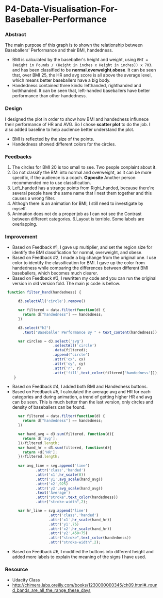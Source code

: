 # P4-Data-Visualisation-For-Baseballer-Performance

### Abstract
The main purpose of this graph is to shown the relationship between Baseballers' Performance and their BMI, handedness. 
- BMI is calculated by the baseballer's height and weight, using 
`BMI = (Weight in Pounds / (Height in inches x Height in inches)) x 703`.
and has been classified to be **normal**,**overweight**,**obese**. It can be seen that, over BMI 25, the HR and avg score is all above the average level, which means better baseballers have a big body.
- Handedness contained three kinds: lefthanded, righthanded and bothhanded. It can be seen that, left-handed baseballers have better performance than other handedness.

### Design
I designed the plot in order to show how BMI and handedness influnece their performance of HR and AVG. 
So I chose **scatter plot** to do the job. I also added baseline to help audience better understand the plot.
- BMI is reflected by the size of the points.
- Handedness showed different colors for the circles.

### Feedbacks
1. The circles for BMI 20 is too small to see. Two people conplaint about it.
2. Do not classify the BMI into normal and overweight, as it can be more specific, if the audience is a coach. **Opposite** Another person recommended me to use classification.
3. Left_handed has a strange points from Right_handed, because there're several people have the same name that I nest them together and this causes a wrong filter.
4. Althogh there is an animation for BMI, I still need to investigate by myself.
5. Animation does not do a proper job as I can not see the Contrast between different categories.
6.Layout is terrible. Some labels are overlapping.

### Improvement
- Based on Feedback #1, I gave up multiplier, and set the region size for identify the BMI classification for normal, overweight, and obese.
- Based on Feedback #2, I made a big change from the original one. I use color to identify the classification for BMI. I gave up the color from handedness while comparing the differences between different BMI baseballers, which becomes much clearer.
- Based on Feedback #3, I rewritten my code and you can run the original version in old version fold. The main js code is bellow.
```javascript
 function filter_hand(handedness) {

      d3.selectAll('circle').remove()

      var filtered = data.filter(function(d) {
        return d["handedness"] == handedness;
      })

      d3.select("h2")
        .text("Baseballer Performance By " + text_content(handedness));

      var circles = d3.select('svg')
                      .selectAll('circle')
                      .data(filtered);
                      .append("circle")
                      .attr('cx', cx)
                      .attr('cy', cy)
                      .attr('r', r)
                      .attr('fill',text_color(filtered['handedness']));
    }
```
- Based on Feedback #4, I added both BMI and Handedness buttons.
- Based on Feedback #5, I calculated the average avg and HR for each categories and during animation, a trend of getting higher HR and avg can be seen. This is much better than the last version, only circles and density of baseballers can be found.
```javascript
      var filtered = data.filter(function(d) {
        return d["handedness"] == handedness;
      })

      var hand_avg = d3.sum(filtered, function(d){
        return d['avg'];
      })/filtered.length;
      var hand_hr = d3.sum(filtered, function(d){
        return +d['HR'];
      })/filtered.length;
      
      var avg_line = svg.append('line')
              .attr('class','handed')
              .attr('x1',hr_scale(0))
              .attr('y1',avg_scale(hand_avg))
              .attr('x2',925)
              .attr('y2',avg_scale(hand_avg))
              .text('Average')
              .attr("stroke",text_color(handedness))
              .attr("stroke-width",2);

      var hr_line = svg.append('line')
                    .attr('class','handed')
                    .attr('x1',hr_scale(hand_hr))
                    .attr('y1',75)
                    .attr('x2',hr_scale(hand_hr))
                    .attr('y2',450+75)
                    .attr("stroke",text_color(handedness))
                    .attr("stroke-width",2);
```
- Based on Feedback #6, I modified the buttons into different height and added more labels to explain the meaning of the signs I have used.


### Resource
- Udacity Class
- http://chimera.labs.oreilly.com/books/1230000000345/ch09.html#_round_bands_are_all_the_range_these_days

